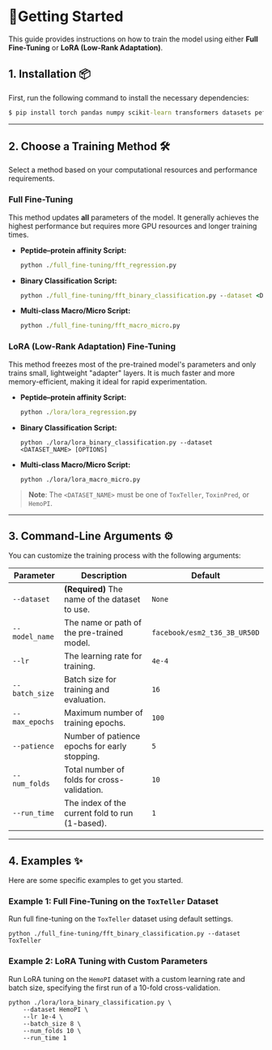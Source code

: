 # 🚀Getting Started

This guide provides instructions on how to train the model using either **Full Fine-Tuning** or **LoRA (Low-Rank Adaptation)**.

## 1. Installation 📦

First, run the following command to install the necessary dependencies:

```cmd
$ pip install torch pandas numpy scikit-learn transformers datasets peft
```

------

## 2. Choose a Training Method 🛠️

Select a method based on your computational resources and performance requirements.

### Full Fine-Tuning

This method updates **all** parameters of the model. It generally achieves the highest performance but requires more GPU resources and longer training times.
- **Peptide–protein affinity Script:**

  ```cmd
  python ./full_fine-tuning/fft_regression.py
  ```

- **Binary Classification Script:**

  ```cmd
  python ./full_fine-tuning/fft_binary_classification.py --dataset <DATASET_NAME> [OPTIONS]
  ```

- **Multi-class Macro/Micro Script:**

  ```cmd
  python ./full_fine-tuning/fft_macro_micro.py
  ```

### LoRA (Low-Rank Adaptation) Fine-Tuning

This method freezes most of the pre-trained model's parameters and only trains small, lightweight "adapter" layers. It is much faster and more memory-efficient, making it ideal for rapid experimentation.
- **Peptide–protein affinity Script:**

  ```cmd
  python ./lora/lora_regression.py
  ```
  
- **Binary Classification Script:**

  ```
  python ./lora/lora_binary_classification.py --dataset <DATASET_NAME> [OPTIONS]
  ```

- **Multi-class Macro/Micro Script:**

  ```
  python ./lora/lora_macro_micro.py
  ```

> **Note**: The `<DATASET_NAME>` must be one of `ToxTeller`, `ToxinPred`, or `HemoPI`.

------

## 3. Command-Line Arguments ⚙️

You can customize the training process with the following arguments:

| Parameter      | Description                                     | Default                      |
| -------------- | ----------------------------------------------- | ---------------------------- |
| `--dataset`    | **(Required)** The name of the dataset to use.  | `None`                       |
| `--model_name` | The name or path of the pre-trained model.      | `facebook/esm2_t36_3B_UR50D` |
| `--lr`         | The learning rate for training.                 | `4e-4`                       |
| `--batch_size` | Batch size for training and evaluation.         | `16`                         |
| `--max_epochs` | Maximum number of training epochs.              | `100`                        |
| `--patience`   | Number of patience epochs for early stopping.   | `5`                          |
| `--num_folds`  | Total number of folds for cross-validation.     | `10`                         |
| `--run_time`   | The index of the current fold to run (1-based). | `1`                          |

------

## 4. Examples ✨

Here are some specific examples to get you started.

### Example 1: Full Fine-Tuning on the `ToxTeller` Dataset

Run full fine-tuning on the `ToxTeller` dataset using default settings.

```
python ./full_fine-tuning/fft_binary_classification.py --dataset ToxTeller
```

### Example 2: LoRA Tuning with Custom Parameters

Run LoRA tuning on the `HemoPI` dataset with a custom learning rate and batch size, specifying the first run of a 10-fold cross-validation.

```
python ./lora/lora_binary_classification.py \
    --dataset HemoPI \
    --lr 1e-4 \
    --batch_size 8 \
    --num_folds 10 \
    --run_time 1
```
